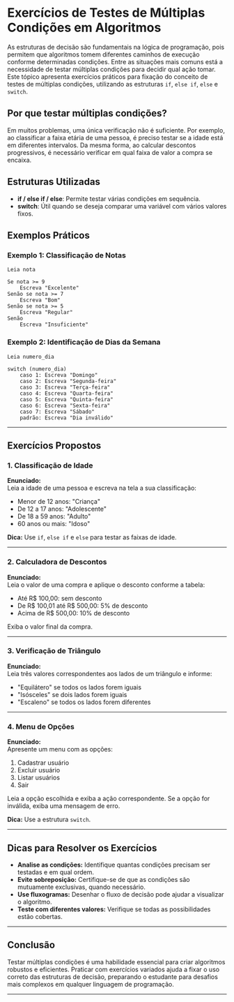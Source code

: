 
# Exercícios de Testes de Múltiplas Condições em Algoritmos

As estruturas de decisão são fundamentais na lógica de programação, pois permitem que algoritmos tomem diferentes caminhos de execução conforme determinadas condições. Entre as situações mais comuns está a necessidade de testar múltiplas condições para decidir qual ação tomar. Este tópico apresenta exercícios práticos para fixação do conceito de testes de múltiplas condições, utilizando as estruturas `if`, `else if`, `else` e `switch`.

## Por que testar múltiplas condições?

Em muitos problemas, uma única verificação não é suficiente. Por exemplo, ao classificar a faixa etária de uma pessoa, é preciso testar se a idade está em diferentes intervalos. Da mesma forma, ao calcular descontos progressivos, é necessário verificar em qual faixa de valor a compra se encaixa.

## Estruturas Utilizadas

- **if / else if / else**: Permite testar várias condições em sequência.
- **switch**: Útil quando se deseja comparar uma variável com vários valores fixos.

## Exemplos Práticos

### Exemplo 1: Classificação de Notas

```pseudocode
Leia nota

Se nota >= 9
    Escreva "Excelente"
Senão se nota >= 7
    Escreva "Bom"
Senão se nota >= 5
    Escreva "Regular"
Senão
    Escreva "Insuficiente"
```

### Exemplo 2: Identificação de Dias da Semana

```pseudocode
Leia numero_dia

switch (numero_dia)
    caso 1: Escreva "Domingo"
    caso 2: Escreva "Segunda-feira"
    caso 3: Escreva "Terça-feira"
    caso 4: Escreva "Quarta-feira"
    caso 5: Escreva "Quinta-feira"
    caso 6: Escreva "Sexta-feira"
    caso 7: Escreva "Sábado"
    padrão: Escreva "Dia inválido"
```

---

## Exercícios Propostos

### 1. Classificação de Idade

**Enunciado:**  
Leia a idade de uma pessoa e escreva na tela a sua classificação:
- Menor de 12 anos: "Criança"
- De 12 a 17 anos: "Adolescente"
- De 18 a 59 anos: "Adulto"
- 60 anos ou mais: "Idoso"

**Dica:** Use `if`, `else if` e `else` para testar as faixas de idade.

---

### 2. Calculadora de Descontos

**Enunciado:**  
Leia o valor de uma compra e aplique o desconto conforme a tabela:
- Até R$ 100,00: sem desconto
- De R$ 100,01 até R$ 500,00: 5% de desconto
- Acima de R$ 500,00: 10% de desconto

Exiba o valor final da compra.

---

### 3. Verificação de Triângulo

**Enunciado:**  
Leia três valores correspondentes aos lados de um triângulo e informe:
- "Equilátero" se todos os lados forem iguais
- "Isósceles" se dois lados forem iguais
- "Escaleno" se todos os lados forem diferentes

---

### 4. Menu de Opções

**Enunciado:**  
Apresente um menu com as opções:
1. Cadastrar usuário  
2. Excluir usuário  
3. Listar usuários  
4. Sair  

Leia a opção escolhida e exiba a ação correspondente. Se a opção for inválida, exiba uma mensagem de erro.

**Dica:** Use a estrutura `switch`.

---

## Dicas para Resolver os Exercícios

- **Analise as condições:** Identifique quantas condições precisam ser testadas e em qual ordem.
- **Evite sobreposição:** Certifique-se de que as condições são mutuamente exclusivas, quando necessário.
- **Use fluxogramas:** Desenhar o fluxo de decisão pode ajudar a visualizar o algoritmo.
- **Teste com diferentes valores:** Verifique se todas as possibilidades estão cobertas.

---

## Conclusão

Testar múltiplas condições é uma habilidade essencial para criar algoritmos robustos e eficientes. Praticar com exercícios variados ajuda a fixar o uso correto das estruturas de decisão, preparando o estudante para desafios mais complexos em qualquer linguagem de programação.

---
```
